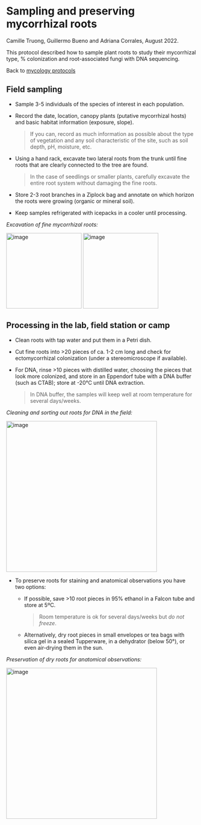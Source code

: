 # Sampling and preserving mycorrhizal roots

Camille Truong, Guillermo Bueno and Adriana Corrales, August 2022.

This protocol described how to sample plant roots to study their mycorrhizal type, % colonization and root-associated fungi with DNA sequencing.

Back to [mycology protocols](README.md)


## Field sampling

- Sample 3-5 individuals of the species of interest in each population.

- Record the date, location, canopy plants (putative mycorrhizal hosts) and basic habitat information (exposure, slope).

  > If you can, record as much information as possible about the type of vegetation and any soil characteristic of the site, such as soil depth, pH, moisture, etc.

- Using a hand rack, excavate two lateral roots from the trunk until fine roots that are clearly connected to the tree are found.

  > In the case of seedlings or smaller plants, carefully excavate the entire root system without damaging the fine roots.

- Store 2-3 root branches in a Ziplock bag and annotate on which horizon the roots were growing (organic or mineral soil).

- Keep samples refrigerated with icepacks in a cooler until processing.

*Excavation of fine mycorrhizal roots:*

<img width="200" alt="image" src="https://user-images.githubusercontent.com/46766469/186280834-32b550f9-b89a-4aad-a13c-2d5c6832d213.png"> <img width="200" alt="image" src="https://user-images.githubusercontent.com/46766469/186280898-f6fe94e9-7f03-43f2-b8f4-be12afaceac9.png">


## Processing in the lab, field station or camp

- Clean roots with tap water and put them in a Petri dish.

- Cut fine roots into >20 pieces of ca. 1-2 cm long and check for ectomycorrhizal colonization (under a stereomicroscope if available).

- For DNA, rinse >10 pieces with distilled water, choosing the pieces that look more colonized, and store in an Eppendorf tube with a DNA buffer (such as CTAB); store at -20°C until DNA extraction.

  > In DNA buffer, the samples will keep well at room temperature for several days/weeks.

*Cleaning and sorting out roots for DNA in the field:*

<img width="400" alt="image" src="https://user-images.githubusercontent.com/46766469/186320773-aca5d91b-5db2-42f0-a223-0dd561a68382.png">


- To preserve roots for staining and anatomical observations you have two options:

  - If possible, save >10 root pieces in 95% ethanol in a Falcon tube and store at 5ºC.
  
    > Room temperature is ok for several days/weeks but *do not freeze*.
  
  - Alternatively, dry root pieces in small envelopes or tea bags with silica gel in a sealed Tupperware, in a dehydrator (below 50°), or even air-drying them in the sun.

*Preservation of dry roots for anatomical observations:*

<img width="400" alt="image" src="https://user-images.githubusercontent.com/46766469/186282896-77687980-8bf5-4c9a-a97b-d6f3648092f7.png">
